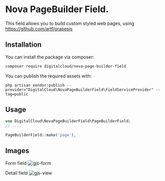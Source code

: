# Nova PageBuilder Field.

This field allows you to build custom styled web pages, using https://github.com/artf/grapesjs

## Installation

You can install the package via composer:

```bash
composer require digitalcloud/nova-page-builder-field
```

You can publish the required assets with:

```shell
php artisan vendor:publish --provider="DigitalCloud\NovaPageBuilderField\FieldServiceProvider" --tag=public
```

## Usage

```php
use DigitalCloud\NovaPageBuilderField\PageBuilderField;
// ....

PageBuilderField::make('page'),

```

## Images
Form field
![gjs-form](https://user-images.githubusercontent.com/41853913/49926239-d62ab100-fec3-11e8-8433-8b5b2db59bb0.PNG)

Detail field
![gjs-view](https://user-images.githubusercontent.com/41853913/49926241-d6c34780-fec3-11e8-872b-75d1af080288.PNG)

